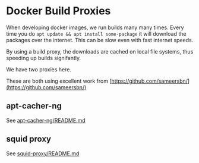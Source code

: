 # Docker Build Proxies

When developing docker images, we run builds many many times.  Every time you do `apt update && apt install some-package`  it will download the packages over the internet.  This can be slow even with fast internet speeds.

By using a build proxy, the downloads are cached on local file systems, thus speeding up builds signifantly.

We have two proxies here.

These are both using excellent work from [https://github.com/sameersbn/](https://github.com/sameersbn/)

## apt-cacher-ng

See [apt-cacher-ng/README.md](apt-cacher-ng/README.md)

## squid proxy

See [squid-proxy/README.md](squid-proxy/README.md)

